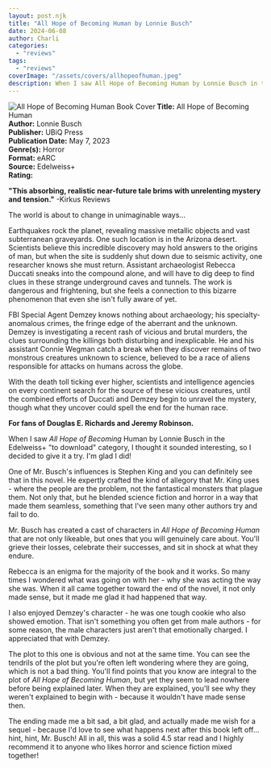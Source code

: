 ```yaml
---
layout: post.njk
title: "All Hope of Becoming Human by Lonnie Busch"
date: 2024-06-08
author: Charli
categories: 
  - "reviews"
tags: 
  - "reviews"
coverImage: "/assets/covers/allhopeofhuman.jpeg"
description: When I saw All Hope of Becoming Human by Lonnie Busch in the Edelweiss+ “to download” category, I thought it sounded interesting, so I decided to give it a try. I’m glad I did! 
---
```

<div class="review-info">
<img src="/assets/covers/allhopeofhuman.jpeg" align="left" alt="All Hope of Becoming Human Book Cover">
<strong>Title:</strong> All Hope of Becoming Human<br>
<strong>Author:</strong> Lonnie Busch<br>
<strong>Publisher:</strong> UBiQ Press<br>
<strong>Publication Date:</strong> May 7, 2023<br>
<strong>Genre(s):</strong> Horror<br>
<strong>Format:</strong> eARC<br>
<strong>Source:</strong> Edelweiss+<br>
<strong>Rating:</strong> <i class="fa-solid fa-star"></i><i class="fa-solid fa-star"></i><i class="fa-solid fa-star"></i><i class="fa-solid fa-star"></i><i class="fa-solid fa-star-half-stroke"></i>

<div class="review-description">
<p><strong>"This absorbing, realistic near-future tale brims with unrelenting mystery and tension."</strong> -Kirkus Reviews</p>

<p>The world is about to change in unimaginable ways...</p>

<p>Earthquakes rock the planet, revealing massive metallic objects and vast subterranean graveyards. One such location is in the Arizona desert. Scientists believe this incredible discovery may hold answers to the origins of man, but when the site is suddenly shut down due to seismic activity, one researcher knows she must return. Assistant archaeologist Rebecca Duccati sneaks into the compound alone, and will have to dig deep to find clues in these strange underground caves and tunnels. The work is dangerous and frightening, but she feels a connection to this bizarre phenomenon that even she isn't fully aware of yet.</p>

<p>FBI Special Agent Demzey knows nothing about archaeology; his specialty- anomalous crimes, the fringe edge of the aberrant and the unknown. Demzey is investigating a recent rash of vicious and brutal murders, the clues surrounding the killings both disturbing and inexplicable. He and his assistant Connie Wegman catch a break when they discover remains of two monstrous creatures unknown to science, believed to be a race of aliens responsible for attacks on humans across the globe.</p>

<p>With the death toll ticking ever higher, scientists and intelligence agencies on every continent search for the source of these vicious creatures, until the combined efforts of Duccati and Demzey begin to unravel the mystery, though what they uncover could spell the end for the human race.</p>

<p><strong>For fans of Douglas E. Richards and Jeremy Robinson.</strong></p>
</div>
</div>

<div class="the_review">
<p>When I saw <i>All Hope of Becoming</i> Human by Lonnie Busch in the Edelweiss+ "to download" category, I thought it sounded interesting, so I decided to give it a try. I'm glad I did!</p>

<p>One of Mr. Busch's influences is Stephen King and you can definitely see that in this novel. He expertly crafted the kind of allegory that Mr. King uses - where the people are the problem, not the fantastical monsters that plague them. Not only that, but he blended science fiction and horror in a way that made them seamless, something that I've seen many other authors try and fail to do.</p>

<p>Mr. Busch has created a cast of characters in <i>All Hope of Becoming Human</i> that are not only likeable, but ones that you will genuinely care about. You'll grieve their losses, celebrate their successes, and sit in shock at what they endure.</p>

<p>Rebecca is an enigma for the majority of the book and it works. So many times I wondered what was going on with her - why she was acting the way she was. When it all came together toward the end of the novel, it not only made sense, but it made me glad it had happened that way.</p>

<p>I also enjoyed Demzey's character - he was one tough cookie who also showed emotion. That isn't something you often get from male authors - for some reason, the male characters just aren't that emotionally charged. I appreciated that with Demzey.</p>

<p>The plot to this one is obvious and not at the same time. You can see the tendrils of the plot but you're often left wondering where they are going, which is not a bad thing. You'll find points that you know are integral to the plot of <i>All Hope of Becoming Human</i>, but yet they seem to lead nowhere before being explained later. When they are explained, you'll see why they weren't explained to begin with - because it wouldn't have made sense then.</p>

<p>The ending made me a bit sad, a bit glad, and actually made me wish for a sequel - because I'd love to see what happens next after this book left off... hint, hint, Mr. Busch! All in all, this was a solid 4.5 star read and I highly recommend it to anyone who likes horror and science fiction mixed together!</p>
</div>
